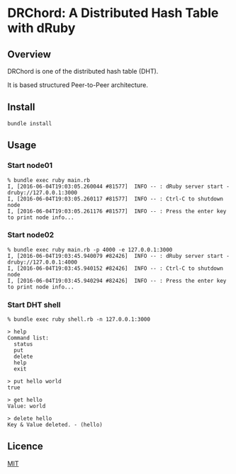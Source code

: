 # DRChord: A Distributed Hash Table with dRuby

## Overview
DRChord is one of the distributed hash table (DHT).

It is based structured Peer-to-Peer architecture.

## Install

```
bundle install
```

## Usage

### Start node01

```
% bundle exec ruby main.rb
I, [2016-06-04T19:03:05.260044 #81577]  INFO -- : dRuby server start - druby://127.0.0.1:3000
I, [2016-06-04T19:03:05.260117 #81577]  INFO -- : Ctrl-C to shutdown node
I, [2016-06-04T19:03:05.261176 #81577]  INFO -- : Press the enter key to print node info...
```

### Start node02

```
% bundle exec ruby main.rb -p 4000 -e 127.0.0.1:3000
I, [2016-06-04T19:03:45.940079 #82426]  INFO -- : dRuby server start - druby://127.0.0.1:4000
I, [2016-06-04T19:03:45.940152 #82426]  INFO -- : Ctrl-C to shutdown node
I, [2016-06-04T19:03:45.940294 #82426]  INFO -- : Press the enter key to print node info...
```

### Start DHT shell

```
% bundle exec ruby shell.rb -n 127.0.0.1:3000

> help
Command list:
  status
  put
  delete
  help
  exit

> put hello world
true

> get hello
Value: world

> delete hello
Key & Value deleted. - (hello)
```

## Licence

[MIT](https://github.com/shiftky/drchord/blob/master/LICENCE)
